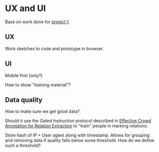 # UX and UI

Base on work done for [project 1](https://github.com/osk/maltaekni-v1).

## UX

Work sketches to code and prototype in browser.

## UI

Mobile first (only?)

How to show "training material"?

## Data quality

How to make sure we get good data?

Should it use the _Gated Instruction_ protocol described in [Effective Crowd Annotation for Relation Extraction](https://aclanthology.org/N16-1104.pdf) to "train" people in marking relations.

Store hash of IP + User agent along with timestamp. Allows for grouping and removing data if quality falls below some threshold. How do we define such a threshold?
